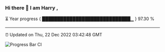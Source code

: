 ### Hi there 👋 I am Harry , 

⏳ Year progress { █████████████████████████████▁ } 97.30 %

---

⏰ Updated on Thu, 22 Dec 2022 03:42:48 GMT

![Progress Bar CI](https://github.com/duykhang68/duykhang68/workflows/Progress%20Bar%20CI/badge.svg)
